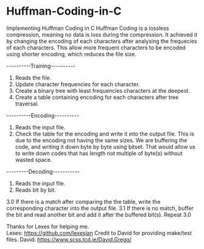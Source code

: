 # Huffman-Coding-in-C
Implementing Huffman Coding in C 
Huffman Coding is a lossless compression, meaning no data is loss during the compression.
It achieved it by changing the encoding of each characters after analysing the frequecies of each characters.
This allow more frequent characters to be encoded using shorter encoding, which reduces the file size.


----------Training----------
1. Reads the file.
2. Update character frequencies for each character.
3. Create a binary tree with least frequencies characters at the deepest.
4. Create a table containing encoding for each characters after  tree traversal.

----------Encoding----------
1. Reads the input file.
2. Check the table for the encoding and write it into the output file.
   This is due to the encoding not having the same sizes.
   We are buffering the code, and writing it down byte by byte using bitset.
   That would allow us to write down codes that has length not multiple of byte(s) without wasted space.

---------Decoding-----------
1. Reads the input file.
2. Reads bit by bit.

3.0 If there is a match after comparing the the table, write the corresponding character into the output file.
3.1 If there is no match, buffer the bit and read another bit and add it after the buffered bit(s). 
    Repeat 3.0

Thanks for Lexes for helping me.  
Lexes: https://github.com/lexesjan 
Credit to David for providing make/test files.
David: https://www.scss.tcd.ie/David.Gregg/ 
